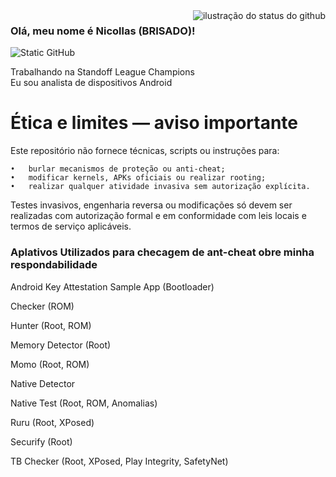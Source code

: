 <img align='right' src="https://github-readme-stats.vercel.app/api?username=nicollasbravo7&show_icons=true&title_color=783c00&text_color=af552e&icon_color=783c00&bg_color=f8efd4&cache_seconds=2300" alt="ilustração do status do github">

### Olá, meu nome é Nicollas (BRISADO)!

<img src="https://img.shields.io/static/v1?label=Overview&message=BRISADO&color=f8efd4&style=for-the-badge&logo=GitHub" alt="Static GitHub">

<p>Trabalhando na Standoff League Champions <br/> Eu sou analista de dispositivos Android</p>









# Ética e limites — aviso importante

Este repositório não fornece técnicas, scripts ou instruções para:

	•	burlar mecanismos de proteção ou anti-cheat;
	•	modificar kernels, APKs oficiais ou realizar rooting;
	•	realizar qualquer atividade invasiva sem autorização explícita.

Testes invasivos, engenharia reversa ou modificações só devem ser realizadas com autorização formal e em conformidade com leis locais e termos de serviço aplicáveis.

### Aplativos Utilizados para checagem de ant-cheat obre minha respondabilidade

Android Key Attestation Sample App (Bootloader)

Checker (ROM)

Hunter (Root, ROM)

Memory Detector (Root)

Momo (Root, ROM)

Native Detector

Native Test (Root, ROM, Anomalias)

Ruru (Root, XPosed)

Securify (Root)

TB Checker (Root, XPosed, Play Integrity, SafetyNet)
